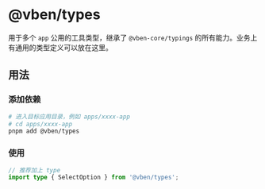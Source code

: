 # @vben/types

用于多个 `app` 公用的工具类型，继承了 `@vben-core/typings` 的所有能力。业务上有通用的类型定义可以放在这里。

## 用法

### 添加依赖

```bash
# 进入目标应用目录，例如 apps/xxxx-app
# cd apps/xxxx-app
pnpm add @vben/types
```

### 使用

```ts
// 推荐加上 type
import type { SelectOption } from '@vben/types';
```
